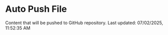 # Auto Push File

Content that will be pushed to GitHub repository.
Last updated: 07/02/2025, 11:52:35 AM